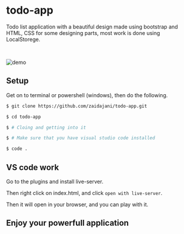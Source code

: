 # todo-app

Todo list application with a beautiful design made using bootstrap and HTML, CSS for some designing parts, most work is done using  LocalStorege.

<br>

![demo](./demo-image-better.png)

## Setup

Get on to terminal or powershell (windows), then do the following.

```sh
$ git clone https://github.com/zaidajani/todo-app.git

$ cd todo-app

$ # Cloing and getting into it

$ # Make sure that you have visual studio code installed

$ code .
```

## VS code work

Go to the plugins and install live-server.

Then right click on index.html, and click `open with live-server`.

Then it will open in your browser, and you can play with it.

## Enjoy your powerfull application
